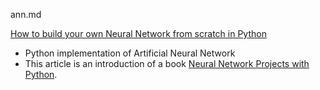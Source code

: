 ann.md

[How to build your own Neural Network from scratch in Python](https://towardsdatascience.com/how-to-build-your-own-neural-network-from-scratch-in-python-68998a08e4f6)
* Python implementation of Artificial Neural Network
* This article is an introduction of a book [Neural Network Projects with Python](https://www.amazon.com/Neural-Network-Projects-Python-ultimate-ebook/dp/B07P77QWW7/).
